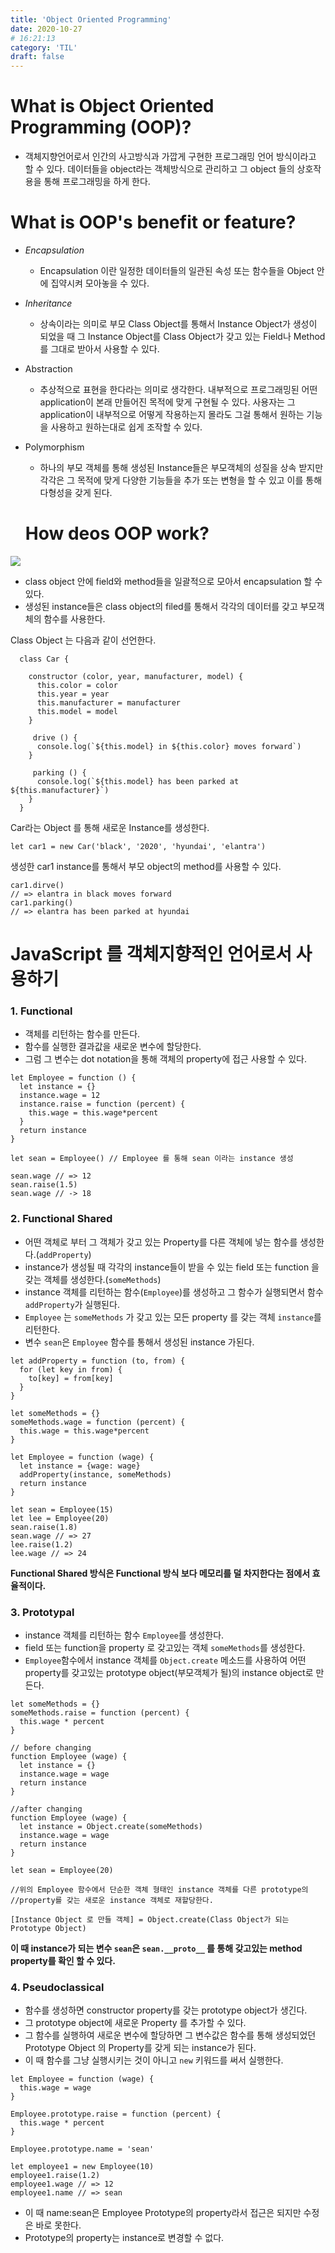 ```yaml
---
title: 'Object Oriented Programming'
date: 2020-10-27
# 16:21:13
category: 'TIL'
draft: false
---
```


# What is Object Oriented Programming (OOP)?

- 객체지향언어로서 인간의 사고방식과 가깝게 구현한 프로그래밍 언어 방식이라고 할 수 있다. 데이터들을 object라는 객체방식으로 관리하고 그 object 들의 상호작용을 통해 프로그래밍을 하게 한다.

# What is OOP's benefit or feature?

- _Encapsulation_
  - Encapsulation 이란 일정한 데이터들의 일관된 속성 또는 함수들을 Object 안에 집약시켜 모아놓을 수 있다.
- _Inheritance_
  - 상속이라는 의미로 부모 Class Object를 통해서 Instance Object가 생성이 되었을 때 그 Instance Object를 Class Object가 갖고 있는 Field나 Method 를 그대로 받아서 사용할 수 있다.
- Abstraction
  - 추상적으로 표현을 한다라는 의미로 생각한다. 내부적으로 프로그래밍된 어떤 application이 본래 만들어진 목적에 맞게 구현될 수 있다. 사용자는 그 application이 내부적으로 어떻게 작용하는지 몰라도 그걸 통해서 원하는 기능을 사용하고 원하는대로 쉽게 조작할 수 있다.
- Polymorphism

  - 하나의 부모 객체를 통해 생성된 Instance들은 부모객체의 성질을 상속 받지만 각각은 그 목적에 맞게 다양한 기능들을 추가 또는 변형을 할 수 있고 이를 통해 다형성을 갖게 된다.

  # How deos OOP work?

![](./img/TIL_102720_OOP1.png)

- class object 안에 field와 method들을 일괄적으로 모아서 encapsulation 할 수 있다.
- 생성된 instance들은 class object의 filed를 통해서 각각의 데이터를 갖고 부모객체의 함수를 사용한다.

Class Object 는 다음과 같이 선언한다.

```
  class Car {

    constructor (color, year, manufacturer, model) {
      this.color = color
      this.year = year
      this.manufacturer = manufacturer
      this.model = model
    }

     drive () {
      console.log(`${this.model} in ${this.color} moves forward`)
    }

     parking () {
      console.log(`${this.model} has been parked at ${this.manufacturer}`)
    }
  }
```

Car라는 Object 를 통해 새로운 Instance를 생성한다.

```
let car1 = new Car('black', '2020', 'hyundai', 'elantra')
```

생성한 car1 instance를 통해서 부모 object의 method를 사용할 수 있다.

```
car1.dirve()
// => elantra in black moves forward
car1.parking()
// => elantra has been parked at hyundai
```

# JavaScript 를 객체지향적인 언어로서 사용하기

### 1. Functional

- 객체를 리턴하는 함수를 만든다.
- 함수를 실행한 결과값을 새로운 변수에 할당한다.
- 그럼 그 변수는 dot notation을 통해 객체의 property에 접근 사용할 수 있다.

```
let Employee = function () {
  let instance = {}
  instance.wage = 12
  instance.raise = function (percent) {
    this.wage = this.wage*percent
  }
  return instance
}

let sean = Employee() // Employee 를 통해 sean 이라는 instance 생성

sean.wage // => 12
sean.raise(1.5)
sean.wage // -> 18
```

### 2. Functional Shared

- 어떤 객체로 부터 그 객체가 갖고 있는 Property를 다른 객체에 넣는 함수를 생성한다.(`addProperty`)
- instance가 생성될 때 각각의 instance들이 받을 수 있는 field 또는 function 을 갖는 객체를 생성한다.(`someMethods`)
- instance 객체를 리턴하는 함수(`Employee`)를 생성하고 그 함수가 실행되면서 함수 `addProperty`가 실행된다.
- `Employee` 는 `someMethods` 가 갖고 있는 모든 property 를 갖는 객체 `instance`를 리턴한다.
- 변수 `sean`은 `Employee` 함수를 통해서 생성된 instance 가된다.

```
let addProperty = function (to, from) {
  for (let key in from) {
    to[key] = from[key]
  }
}

let someMethods = {}
someMethods.wage = function (percent) {
  this.wage = this.wage*percent
}

let Employee = function (wage) {
  let instance = {wage: wage}
  addProperty(instance, someMethods)
  return instance
}

let sean = Employee(15)
let lee = Employee(20)
sean.raise(1.8)
sean.wage // => 27
lee.raise(1.2)
lee.wage // => 24
```

**Functional Shared 방식은 Functional 방식 보다 메모리를 덜 차지한다는 점에서 효율적이다.**

### 3. Prototypal

- instance 객체를 리턴하는 함수 `Employee`를 생성한다.
- field 또는 function을 property 로 갖고있는 객체 `someMethods`를 생성한다.
- `Employee`함수에서 instance 객체를 `Object.create` 메소드를 사용하여 어떤 property를 갖고있는 prototype object(부모객체가 될)의 instance object로 만든다.

```
let someMethods = {}
someMethods.raise = function (percent) {
  this.wage * percent
}

// before changing
function Employee (wage) {
  let instance = {}
  instance.wage = wage
  return instance
}

//after changing
function Employee (wage) {
  let instance = Object.create(someMethods)
  instance.wage = wage
  return instance
}

let sean = Employee(20)

//위의 Employee 함수에서 단순한 객체 형태인 instance 객체를 다른 prototype의
//property를 갖는 새로운 instance 객체로 재할당한다.
```

`[Instance Object 로 만들 객체] = Object.create(Class Object가 되는 Prototype Object)`

**이 때 instance가 되는 변수 `sean`은 `sean.__proto__` 를 통해 갖고있는 method property를 확인 할 수 있다.**

### 4. Pseudoclassical

- 함수를 생성하면 constructor property를 갖는 prototype object가 생긴다.
- 그 prototype object에 새로운 Property 를 추가할 수 있다.
- 그 함수를 실행하여 새로운 변수에 할당하면 그 변수값은 함수를 통해 생성되었던 Prototype Object 의 Property를 갖게 되는 instance가 된다.
- 이 때 함수를 그냥 실행시키는 것이 아니고 `new` 키워드를 써서 실행한다.

```
let Employee = function (wage) {
  this.wage = wage
}

Employee.prototype.raise = function (percent) {
  this.wage * percent
}

Employee.prototype.name = 'sean'

let employee1 = new Employee(10)
employee1.raise(1.2)
employee1.wage // => 12
employee1.name // => sean
```

- 이 때 name:sean은 Employee Prototype의 property라서 접근은 되지만 수정은 바로 못한다.
- Prototype의 property는 instance로 변경할 수 없다.
